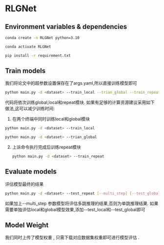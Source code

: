 # RLGNet



## Environment variables & dependencies

```bash
conda create -n RLGNet python=3.10

conda activate RLGNet

pip install -r requirement.txt
```

## Train models

我们将论文中的超参数设置保存在了args.yaml,所以直接训练模型即可

```bash
python main.py -d <dataset> --train_local --trian_global --train_repeat
```

代码将依次训练global,local和repeat模块. 如果有足够的计算资源建议采用如下做法,这可以减少训练时间:

1.	在两个终端中同时训练local和global模块

```bash
python main.py -d <dataset> --train_local
```

```bash
python main.py -d <dataset> --trian_global
```

2. 上诉命令执行完成后训练repeat模块

   ```bash
   python main.py -d <dataset> --train_repeat
   ```

   

## Evaluate models

评估模型最终的结果

```bash
python main.py -d <dataset> --test_repeat [--multi_step] [--test_global] [--test_local]
```

如果加上--multi_step 参数模型将评估多跳推理的结果,否则为单跳推理结果. 如果需要单独评估local和global模型效果,添加--test_local和--test_global即可

## Model Weight

我们同时上传了模型权重 , 只需下载对应数据集权重即可进行模型评估 . 
